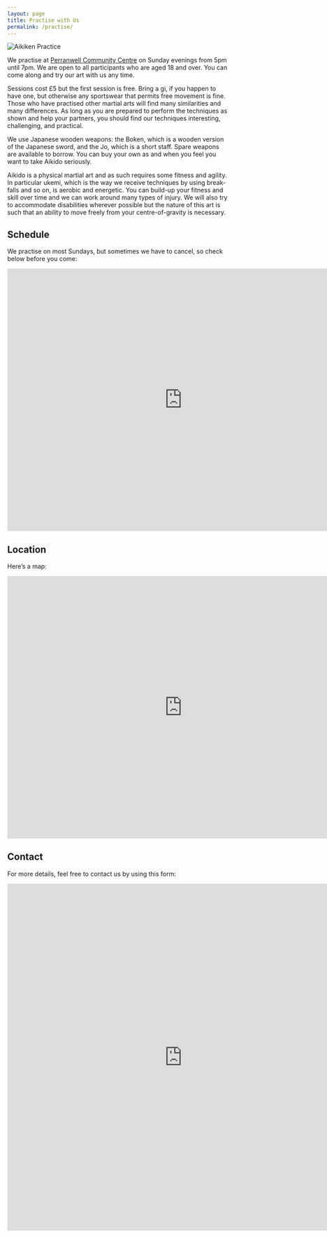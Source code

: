 ```yaml
---
layout: page
title: Practise with Us
permalink: /practise/
---
```


![Aikiken Practice](../assets/kenpractice.jpg)

We practise at <a href="http://pvmh.btck.co.uk/" target="ext">Perranwell Community Centre</a> on Sunday evenings from 5pm until 7pm. We are open to all participants who are aged 18 and over. You can come along and try our art with us any time.

Sessions cost £5 but the first session is free. Bring a gi, if you happen to have one, but otherwise any sportswear that permits free movement is fine. Those who have practised other martial arts will find many similarities and many differences. As long as you are prepared to perform the techniques as shown and help your partners, you should find our techniques interesting, challenging, and practical.

We use Japanese wooden weapons: the Boken, which is a wooden version of the Japanese sword, and the Jo, which is a short staff. Spare weapons are available to borrow. You can buy your own as and when you feel you want to take Aikido seriously.

Aikido is a physical martial art and as such requires some fitness and agility. In particular ukemi, which is the way we receive techniques by using break-falls and so on, is aerobic and energetic. You can build-up your fitness and skill over time and we can work around many types of injury. We will also try to accommodate disabilities wherever possible but the nature of this art is such that an ability to move freely from your centre-of-gravity is necessary.

## Schedule

We practise on most Sundays, but sometimes we have to cancel, so check below before you come:

<iframe src="https://calendar.google.com/calendar/embed?height=600&amp;wkst=1&amp;bgcolor=%23ffffff&amp;ctz=Europe%2FLondon&amp;src=bmEyYzljYjdzYnZtamIyY3AzaGN2ZTZ0djhAZ3JvdXAuY2FsZW5kYXIuZ29vZ2xlLmNvbQ&amp;src=ZW4udWsjaG9saWRheUBncm91cC52LmNhbGVuZGFyLmdvb2dsZS5jb20&amp;color=%23B1365F&amp;color=%231F753C&amp;showTitle=0&amp;showPrint=0&amp;showTabs=0&amp;showCalendars=0&amp;hl=en_GB" style="border-width:0" width="800" height="600" frameborder="0" scrolling="no"></iframe>
<br/>

## Location

Here’s a map:

<iframe src="https://www.google.com/maps/embed?pb=!1m18!1m12!1m3!1d10213.153952762314!2d-5.1274682518527825!3d50.21182927108927!2m3!1f0!2f0!3f0!3m2!1i1024!2i768!4f13.1!3m3!1m2!1s0x486b22b7f97efee5%3A0x3aff6f5a78dcebf4!2sThe%20Perran-ar-Worthal%20Village%20Memorial%20Hall!5e0!3m2!1sen!2suk!4v1569685069299!5m2!1sen!2suk" width="800" height="600" frameborder="0" style="border:0;" allowfullscreen=""></iframe>
<br/>

## Contact

For more details, feel free to contact us by using this form:

<iframe src="https://docs.google.com/forms/d/e/1FAIpQLSdmA6vrtaqBA78nF59NjM80tE3b2umYG1d6lGla0PBWOPm4LQ/viewform?embedded=true" width="800" height="793" frameborder="0" marginheight="0" marginwidth="0">Loading…</iframe>